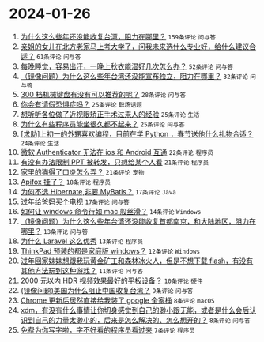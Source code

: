 # 2024-01-26

1. [为什么这么些年还没能收复台湾，阻力在哪里？](https://www.v2ex.com/t/1011661) `159条评论` `问与答`
1. [亲姐的女儿在北方老家马上考大学了，问我未来选什么专业好，给什么建议合适？](https://www.v2ex.com/t/1011683) `61条评论` `问与答`
1. [每晚睡觉，容易出汗，一晚上秋衣能湿好几次怎么办？](https://www.v2ex.com/t/1011636) `52条评论` `问与答`
1. [（镜像问题）为什么这么些年台湾还没能宣布独立，阻力在哪里？](https://www.v2ex.com/t/1011672) `32条评论` `问与答`
1. [300 档机械键盘有没有可以推荐的呢？](https://www.v2ex.com/t/1011689) `28条评论` `问与答`
1. [你会有请假恐惧症吗？](https://www.v2ex.com/t/1011716) `25条评论` `职场话题`
1. [想听听各位做了近视眼矫正手术过来人的经验](https://www.v2ex.com/t/1011642) `25条评论` `生活`
1. [为什么有些程序员能坐很久都不起来？](https://www.v2ex.com/t/1011641) `25条评论` `问与答`
1. [[求助]上初一的外甥喜欢编程，目前在学 Python ，春节送他什么礼物合适？](https://www.v2ex.com/t/1011670) `24条评论` `生活`
1. [微软 Authenticator 无法在 ios 和 Android 互通](https://www.v2ex.com/t/1011631) `22条评论` `程序员`
1. [有没有办法限制 PPT 被转发，只想给某个人看](https://www.v2ex.com/t/1011686) `21条评论` `程序员`
1. [家里的猫得了口炎怎么弄？](https://www.v2ex.com/t/1011633) `21条评论` `宠物`
1. [Apifox 挂了？](https://www.v2ex.com/t/1011730) `18条评论` `程序员`
1. [为何不选 Hibernate,非要 MyBatis？](https://www.v2ex.com/t/1011737) `17条评论` `Java`
1. [过年给爸妈买个电视](https://www.v2ex.com/t/1011646) `17条评论` `问与答`
1. [如何让 windows 命令行如 mac 般丝滑？](https://www.v2ex.com/t/1011691) `14条评论` `Windows`
1. [（镜像问题）为什么这么些年台湾还没能收复首都南京，和大陆地区，阻力在哪里？](https://www.v2ex.com/t/1011700) `13条评论` `问与答`
1. [为什么 Laravel 这么优秀](https://www.v2ex.com/t/1011696) `13条评论` `程序员`
1. [ThinkPad 预装的都是家庭版 windows？](https://www.v2ex.com/t/1011665) `12条评论` `Windows`
1. [过年回家妹妹想跟我玩黄金矿工和森林冰火人，但是不想下载 flash，有没有其他方法玩到这种游戏？](https://www.v2ex.com/t/1011718) `11条评论` `问与答`
1. [2000 元以内 HDR 视频效果最好的平板设备？](https://www.v2ex.com/t/1011703) `10条评论` `硬件`
1. [(镜像问题)美国为什么阻止中国收复台湾？](https://www.v2ex.com/t/1011702) `9条评论` `问与答`
1. [Chrome 更新后居然直接给我装了 google 全家桶](https://www.v2ex.com/t/1011657) `8条评论` `macOS`
1. [xdm，有没有什么事情让你切身感觉到自己的渺小跟无能，或者是什么会后认识到自己的力量太渺小的，后来是怎么解决的、怎么想开的？](https://www.v2ex.com/t/1011652) `8条评论` `问与答`
1. [免费为你写字啦，字不好看的程序员看过来](https://www.v2ex.com/t/1011660) `7条评论` `程序员`
